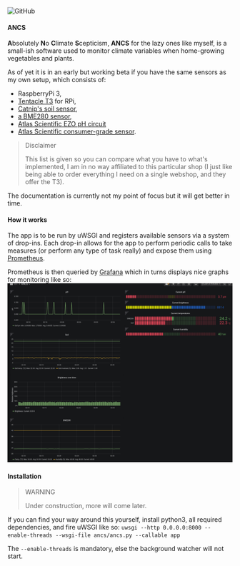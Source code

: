 ![GitHub](https://img.shields.io/github/license/NaeiKinDus/ANCS?style=plastic)
#### ANCS
**A**bsolutely **N**o **C**limate **S**cepticism, **ANCS** for the lazy ones like myself, is a small-ish software used
to monitor climate variables when home-growing vegetables and plants.

As of yet it is in an early but working beta if you have the same sensors as my own setup, which consists of:
- RaspberryPi 3,
- [Tentacle T3](https://www.whiteboxes.ch/shop/tentacle-t3-for-raspberry-pi/) for RPi,
- [Catnip's soil sensor](https://www.whiteboxes.ch/shop/i2c-soil-moisture-sensor/),
- [a BME280 sensor](https://www.adafruit.com/product/2652),
- [Atlas Scientific EZO pH circuit](https://www.whiteboxes.ch/shop/ezo-ph-circuit/)
- [Atlas Scientific consumer-grade sensor](https://www.whiteboxes.ch/shop/consumer-grade-ph-probe/).

> Disclaimer
>
> This list is given so you can compare what you have to what's implemented, I am in no way affiliated to
this particular shop (I just like being able to order everything I need on a single webshop, and they offer the T3).

The documentation is currently not my point of focus but it will get better in time.


#### How it works
The app is to be run by uWSGI and registers available sensors via a system of drop-ins.
Each drop-in allows for the app to perform periodic calls to take measures (or perform any type of task really)
and expose them using [Prometheus](https://prometheus.io/).

Prometheus is then queried by [Grafana](https://grafana.com/) which in turns displays nice graphs for monitoring like so:
![](docs/grafana_dashboard.png)


#### Installation
> WARNING
>
> Under construction, more will come later.

If you can find your way around this yourself, install python3, all required dependencies, and fire uWSGI like so:
`uwsgi --http 0.0.0.0:8000 --enable-threads --wsgi-file ancs/ancs.py --callable app`

The `--enable-threads` is mandatory, else the background watcher will not start.
